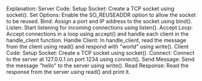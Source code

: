 Explanation:
Server Code:
Setup Socket: Create a TCP socket using socket().
Set Options: Enable the SO_REUSEADDR option to allow the socket to be reused.
Bind: Assign a port and IP address to the socket using bind().
Listen: Start listening for incoming connections using listen().
Accept Loop: Accept connections in a loop using accept() and handle each client in the handle_client function.
Handle Client: In handle_client, read the message from the client using read() and respond with "world" using write().
Client Code:
Setup Socket: Create a TCP socket using socket().
Connect: Connect to the server at 127.0.0.1 on port 1234 using connect().
Send Message: Send the message "hello" to the server using write().
Read Response: Read the response from the server using read() and print it.